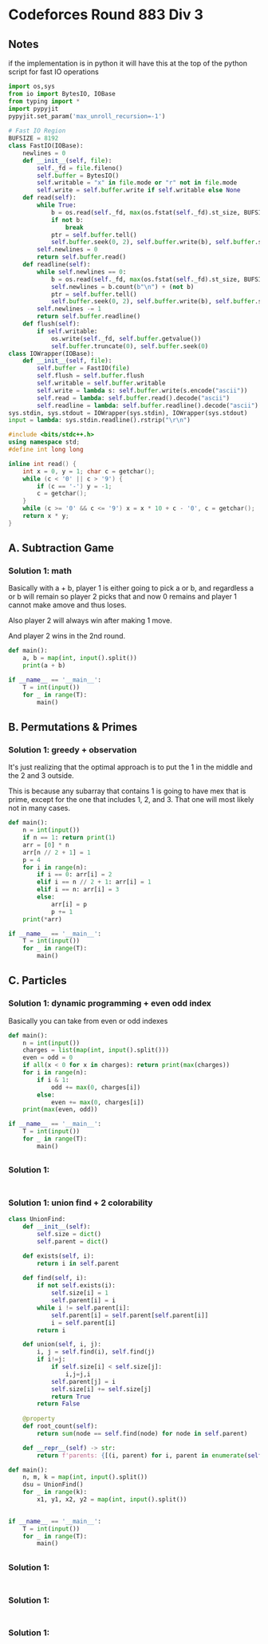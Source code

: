 # Codeforces Round 883 Div 3

## Notes

if the implementation is in python it will have this at the top of the python script for fast IO operations

```py
import os,sys
from io import BytesIO, IOBase
from typing import *
import pypyjit
pypyjit.set_param('max_unroll_recursion=-1')
 
# Fast IO Region
BUFSIZE = 8192
class FastIO(IOBase):
    newlines = 0
    def __init__(self, file):
        self._fd = file.fileno()
        self.buffer = BytesIO()
        self.writable = "x" in file.mode or "r" not in file.mode
        self.write = self.buffer.write if self.writable else None
    def read(self):
        while True:
            b = os.read(self._fd, max(os.fstat(self._fd).st_size, BUFSIZE))
            if not b:
                break
            ptr = self.buffer.tell()
            self.buffer.seek(0, 2), self.buffer.write(b), self.buffer.seek(ptr)
        self.newlines = 0
        return self.buffer.read()
    def readline(self):
        while self.newlines == 0:
            b = os.read(self._fd, max(os.fstat(self._fd).st_size, BUFSIZE))
            self.newlines = b.count(b"\n") + (not b)
            ptr = self.buffer.tell()
            self.buffer.seek(0, 2), self.buffer.write(b), self.buffer.seek(ptr)
        self.newlines -= 1
        return self.buffer.readline()
    def flush(self):
        if self.writable:
            os.write(self._fd, self.buffer.getvalue())
            self.buffer.truncate(0), self.buffer.seek(0)
class IOWrapper(IOBase):
    def __init__(self, file):
        self.buffer = FastIO(file)
        self.flush = self.buffer.flush
        self.writable = self.buffer.writable
        self.write = lambda s: self.buffer.write(s.encode("ascii"))
        self.read = lambda: self.buffer.read().decode("ascii")
        self.readline = lambda: self.buffer.readline().decode("ascii")
sys.stdin, sys.stdout = IOWrapper(sys.stdin), IOWrapper(sys.stdout)
input = lambda: sys.stdin.readline().rstrip("\r\n")
```

```cpp
#include <bits/stdc++.h>
using namespace std;
#define int long long

inline int read() {
	int x = 0, y = 1; char c = getchar();
	while (c < '0' || c > '9') {
		if (c == '-') y = -1;
		c = getchar();
	}
	while (c >= '0' && c <= '9') x = x * 10 + c - '0', c = getchar();
	return x * y;
}
```

## A. Subtraction Game

### Solution 1: math

Basically with a + b, player 1 is either going to pick a or b, and regardless a or b will remain so player 2 picks that and now 0 remains and player 1 cannot make amove and thus loses. 

Also player 2 will always win after making 1 move. 

And player 2 wins in the 2nd round.

```py
def main():
    a, b = map(int, input().split())
    print(a + b)

if __name__ == '__main__':
    T = int(input())
    for _ in range(T):
        main()
```

## B. Permutations & Primes

### Solution 1:  greedy + observation

It's just realizing that the optimal approach is to put the 1 in the middle and the 2 and 3 outside. 

This is because any subarray that contains 1 is going to have mex that is prime, except for the one that includes 1, 2, and 3.  That one will most likely not in many cases.

```py
def main():
    n = int(input())
    if n == 1: return print(1)
    arr = [0] * n
    arr[n // 2 + 1] = 1
    p = 4
    for i in range(n):
        if i == 0: arr[i] = 2
        elif i == n // 2 + 1: arr[i] = 1
        elif i == n: arr[i] = 3
        else: 
            arr[i] = p
            p += 1
    print(*arr)

if __name__ == '__main__':
    T = int(input())
    for _ in range(T):
        main()
```

## C. Particles

### Solution 1:  dynamic programming + even odd index

Basically you can take from even or odd indexes

```py
def main():
    n = int(input())
    charges = list(map(int, input().split()))
    even = odd = 0
    if all(x < 0 for x in charges): return print(max(charges))
    for i in range(n):
        if i & 1:
            odd += max(0, charges[i])
        else:
            even += max(0, charges[i])
    print(max(even, odd))

if __name__ == '__main__':
    T = int(input())
    for _ in range(T):
        main()
```

## 

### Solution 1:

```py

```

## 

### Solution 1:  union find + 2 colorability

```py
class UnionFind:
    def __init__(self):
        self.size = dict()
        self.parent = dict()

    def exists(self, i):
        return i in self.parent
    
    def find(self, i):
        if not self.exists(i):
            self.size[i] = 1
            self.parent[i] = i
        while i != self.parent[i]:
            self.parent[i] = self.parent[self.parent[i]]
            i = self.parent[i]
        return i

    def union(self, i, j):
        i, j = self.find(i), self.find(j)
        if i!=j:
            if self.size[i] < self.size[j]:
                i,j=j,i
            self.parent[j] = i
            self.size[i] += self.size[j]
            return True
        return False
    
    @property
    def root_count(self):
        return sum(node == self.find(node) for node in self.parent)

    def __repr__(self) -> str:
        return f'parents: {[(i, parent) for i, parent in enumerate(self.parent)]}, sizes: {self.size}'

def main():
    n, m, k = map(int, input().split())
    dsu = UnionFind()
    for _ in range(k):
        x1, y1, x2, y2 = map(int, input().split())
        

if __name__ == '__main__':
    T = int(input())
    for _ in range(T):
        main()
```

## 

### Solution 1:

```py

```

## 

### Solution 1:

```py

```

## 

### Solution 1:

```py

```